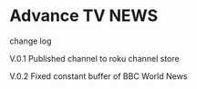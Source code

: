 # Advance TV NEWS
 change log
 
 V.0.1
 Published channel to roku channel store
 
 V.0.2
 Fixed constant buffer of BBC World News
